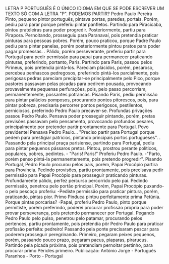 LETRA P
PORTUGUÊS É O ÚNICO IDIOMA EM QUE SE PODE ESCREVER UM TEXTO SÓ COM A LETRA "P". PODEMOS PARTIR? Pedro Paulo Pereira Pinto, pequeno pintor português, pintava portas, paredes, portais. Porém, pediu para parar porque preferiu pintar panfletos. Partindo para Piracicaba, pintou prateleiras para poder progredir. Posteriormente, partiu para Pirapora. Pernoitando, prosseguiu para Paranavaí, pois pretendia praticar pinturas para pessoas pobres. Porém, pouco praticou, porque Padre Paulo pediu para pintar panelas, porém posteriormente pintou pratos para poder pagar promessas. . Pálido, porém perseverante, preferiu partir para Portugal para pedir permissão para papai para permanecer praticando pinturas, preferindo, portanto, Paris. Partindo para Paris, passou pelos Pirineus, pois pretendia pintá-los. Pareciam plácidos, porém, pesaroso, percebeu penhascos pedregosos, preferindo pintá-los parcialmente, pois perigosas pedras pareciam precipitar-se principalmente pelo Pico, porque pastores passavam pelas picadas para pedirem pousada, provocando provavelmente pequenas perfurações, pois, pelo passo percorriam, permanentemente, possantes potrancas. Pisando Paris, pediu permissão para pintar palácios pomposos, procurando pontos pitorescos, pois, para pintar pobreza, precisaria percorrer pontos perigosos, pestilentos, perniciosos, preferindo Pedro Paulo precaver-se. Profundas privações passou Pedro Paulo. Pensava poder prosseguir pintando, porém, pretas previsões passavam pelo pensamento, provocando profundos pesares, principalmente por pretender partir prontamente para Portugal. Povo previdente! Pensava Pedro Paulo… "Preciso partir para Portugal porque pedem para prestigiar patrícios, pintando principais portos portugueses". . Passando pela principal praça parisiense, partindo para Portugal, pediu para pintar pequenos pássaros pretos. Pintou, prostrou perante políticos, populares, pobres, pedintes. - "Paris! Paris!" Proferiu Pedro Paulo. -"Parto, porém penso pintá-la permanentemente, pois pretendo progredir". Pisando Portugal, Pedro Paulo procurou pelos pais, porém, Papai Procópio partira para Província. Pedindo provisões, partiu prontamente, pois precisava pedir permissão para Papai Procópio para prosseguir praticando pinturas. Profundamente pálido, perfez percurso percorrido pelo pai. Pedindo permissão, penetrou pelo portão principal. Porém, Papai Procópio puxando-o pelo pescoço proferiu: -Pediste permissão para praticar pintura, porém, praticando, pintas pior. Primo Pinduca pintou perfeitamente prima Petúnia. Porque pintas porcarias? -Papai, proferiu Pedro Paulo, pinto porque permitiste, porém preferindo, poderei procurar profissão própria para poder provar perseverança, pois pretendo permanecer por Portugal. Pegando Pedro Paulo pelo pulso, penetrou pelo patamar, procurando pelos pertences, partiu prontamente, pois pretendia pôr Pedro Paulo para praticar profissão perfeita: pedreiro! Passando pela ponte precisaram pescar para poderem prosseguir peregrinando. Primeiro, pegaram peixes pequenos, porém, passando pouco prazo, pegaram pacus, piaparas, pirarucus. Partindo pela picada próxima, pois pretendiam pernoitar pertinho, para procurar primo Péricles primeiro. Publicação: António Jorge - Português Paranhos - Porto - Portugal
